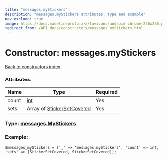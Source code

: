 ```yaml
---
title: "messages.myStickers"
description: "messages.myStickers attributes, type and example"
nav_exclude: true
image: https://docs.madelineproto.xyz/favicons/android-chrome-256x256.png
redirect_from: /API_docs/constructors/messages_myStickers.html
---
```

# Constructor: messages.myStickers  
[Back to constructors index](/API_docs/constructors/index.html)



### Attributes:

| Name     |    Type       | Required |
|----------|---------------|----------|
|count|[int](/API_docs/types/int.html) | Yes|
|sets|Array of [StickerSetCovered](/API_docs/types/StickerSetCovered.html) | Yes|



### Type: [messages.MyStickers](/API_docs/types/messages.MyStickers.html)


### Example:

```
$messages_myStickers = ['_' => 'messages.myStickers', 'count' => int, 'sets' => [StickerSetCovered, StickerSetCovered]];
```  
